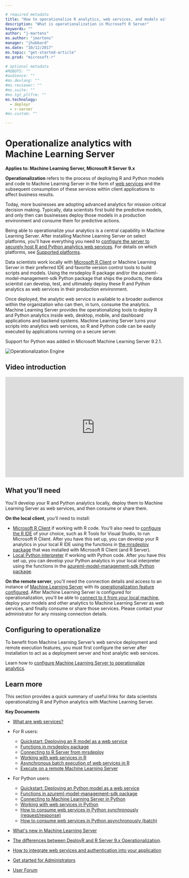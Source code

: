 ```yaml
---

# required metadata
title: "How to operationalize R analytics, web services, and models with Microsoft R Server - Machine Learning Server "
description: "What is operationalization in Microsoft R Server"
keywords: ""
author: "j-martens"
ms.author: "jmartens"
manager: "jhubbard"
ms.date: "10/12/2017"
ms.topic: "get-started-article"
ms.prod: "microsoft-r"

# optional metadata
#ROBOTS: ""
#audience: ""
#ms.devlang: ""
#ms.reviewer: ""
#ms.suite: ""
#ms.tgt_pltfrm: ""
ms.technology:
  - deployr
  - r-server
#ms.custom: ""

---
```


# Operationalize analytics with Machine Learning Server

**Applies to: Machine Learning Server, Microsoft R Server 9.x**  

**Operationalization** refers to the process of deploying R and Python models and code to Machine Learning Server in the form of [web services](/operationalize/concept-what-are-web-services.md) and the subsequent consumption of these services within client applications to affect business results.

Today, more businesses are adopting advanced analytics for mission critical decision making. Typically, data scientists first build the predictive models, and only then can businesses deploy those models in a production environment and consume them for predictive actions. 

Being able to operationalize your analytics is a central capability in Machine Learning Server. After installing Machine Learning Server on select platforms, you'll have everything you need to [configure the server to securely host R and Python analytics web services](/operationalize/configure-start-for-administrators.md#configure-server-for-operationalization).  For details on which platforms, see [Supported platforms](/operationalize/configure-start-for-administrators.md#supported-platforms).

Data scientists work locally with [Microsoft R Client](/r-client/what-is-microsoft-r-client.md) or Machine Learning Server in their preferred IDE and favorite version control tools to build scripts and models. Using the mrsdeploy R package and/or the azureml-model-management-sdk Python package that ships the products, the data scientist can develop, test, and ultimately deploy these R and Python analytics as web services in their production environment. 

Once deployed, the analytic web service is available to a broader audience within the organization who can then, in turn, consume the analytics. Machine Learning Server provides the operationalizing tools to deploy R and Python analytics inside web, desktop, mobile, and dashboard applications and backend systems. Machine Learning Server turns your scripts into analytics web services, so R and Python code can be easily executed by applications running on a secure server.

Support for Python was added in Microsoft Machine Learning Server 9.2.1.

![Operationalization Engine](/media/what-is-operationalization/data-scientist-easy-deploy.png) 

## Video introduction

<div align="center"><iframe width="560" height="315" src="https://www.youtube.com/embed/7i19-s9mxJU" frameborder="0" allowfullscreen></iframe></div>

## What you'll need

You'll develop your R and Python analytics locally, deploy them to Machine Learning Server as web services, and then consume or share them.

**On the local client**, you'll need to install:
+ [Microsoft R Client](/r-client/what-is-microsoft-r-client.md) if working with R code.  You'll also need to [configure the R IDE](https://msdn.microsoft.com/en-us/microsoft-r/r-client-get-started#step-2-configure-your-ide) of your choice, such as R Tools for Visual Studio, to run Microsoft R Client.  After you have this set up, you can develop your R analytics in your local R IDE using the functions in [the mrsdeploy package](/r-reference/mrsdeploy/mrsdeploy-package.md) that was installed with Microsoft R Client (and R Server). 
+ [Local Python interpreter](/install/python-libraries-interpreter.md) if working with Python code.  After you have this set up, you can develop your Python analytics in your local interpreter using the functions in the [azureml-model-management-sdk Python package](/python-reference/azureml-model-management-sdk/azureml-model-management-sdk.md).

**On the remote server**, you'll need the connection details and access to an instance of [Machine Learning Server](/what-is-microsoft-r-server.md) with its [operationalization feature configured](/operationalize/configure-start-for-administrators.md#configure-server-for-operationalization). After Machine Learning Server is configured for operationalization, you'll be able to [connect to it from your local machine](/operationalize/how-to-connect-log-in-with-mrsdeploy.md), deploy your models and other analytics to Machine Learning Server as web services, and finally consume or share those services. Please contact your administrator for any missing connection details.

## Configuring to operationalize

To benefit from Machine Learning Server’s web service deployment and remote execution features, you must first configure the server after installation to act as a deployment server and host analytic web services. 

Learn how to [configure Machine Learning Server to operationalize analytics](/operationalize/configure-start-for-administrators.md#configure-server-for-operationalization).

## Learn more

This section provides a quick summary of useful links for data scientists operationalizing R and Python analytics with Machine Learning Server.

**Key Documents**
+ [What are web services?](/operationalize/concept-what-are-web-services.md)

+ For R users:
    + [Quickstart: Deploying an R model as a web service](/operationalize/quickstart-publish-r-web-service.md)
    + [Functions in mrsdeploy package](/r-reference/mrsdeploy/mrsdeploy-package.md)
    + [Connecting to R Server from mrsdeploy](/operationalize/how-to-connect-log-in-with-mrsdeploy.md)
    + [Working with web services in R](/operationalize/how-to-deploy-web-service-publish-manage-in-r.md)
    + [Asynchronous batch execution of web services in R](/operationalize/how-to-consume-web-service-asynchronously-batch.md)
    + [Execute on a remote Machine Learning Server](/r/how-to-execute-code-remotely.md)

+ For Python users:
    + [Quickstart: Deploying an Python model as a web service](/operationalize/python/quickstart-deploy-python-web-service.md)
    + [Functions in azureml-model-management-sdk package](/python-reference/azureml-model-management-sdk/azureml-model-management-sdk.md)    
    + [Connecting to Machine Learning Server in Python](/operationalize/python/how-to-authenticate-in-python.md)    
    + [Working with web services in Python](/operationalize/python/how-to-deploy-manage-web-services.md)    
    + [How to consume web services in Python synchronously (request/response)](/operationalize/python/how-to-consume-web-services.md)    
    + [How to consume web services in Python asynchronously (batch)](/operationalize/python/how-to-consume-web-services-async.md)    
 
+ [What's new in Machine Learning Server](whats-new-in-r-server.md)

+ [The differences between DeployR and R Server 9.x Operationalization](https://blogs.msdn.microsoft.com/rserver/2017/05/11/1885/).

+ [How to integrate web services and authentication into your application](/operationalize/how-to-build-api-clients-from-swagger-for-app-integration.md)

+ [Get started for Administrators](/operationalize/configure-start-for-administrators.md)

+ [User Forum](https://social.msdn.microsoft.com/Forums/en-US/home?forum=microsoftr)